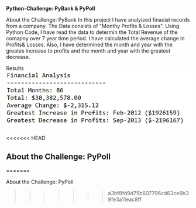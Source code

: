 **Python-Challenge: PyBank &amp; PyPoll**

About the Challenge: PyBank 
    In this project I have analyized finacial records from a company. The Data consists of "Monthy Profits & Losses". Using Python Code, I have read the data to determin the Total Revenue of the comapny over 7 year time period. I have calculated the average change in Profits& Losses. Also, I have determined the month and year with the greates increase to profits and the month and year with the greatest decrease. 
    
Results
![PyBank Results](PyBank/Analysis/PyBankResults.png)


<<<<<<< HEAD
## About the Challenge: PyPoll
=======

About the Challenge: PyPoll
>>>>>>> a3bf8fd9d75b607796cd63ce8b39fe3a11eac8ff
